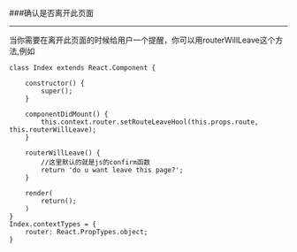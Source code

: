 ###确认是否离开此页面
- - -
当你需要在离开此页面的时候给用户一个提醒，你可以用routerWillLeave这个方法,例如
```
class Index extends React.Component {
	
	constructor() {
		super();
	}
	
	componentDidMount() {
		this.context.router.setRouteLeaveHool(this.props.route, this.routerWillLeave);
	}
	
	routerWillLeave() {
		//这里默认的就是js的confirm函数
		return 'do u want leave this page?';
	}
	
	render(
		return();
	)
}
Index.contextTypes = {
	router: React.PropTypes.object;
}
```